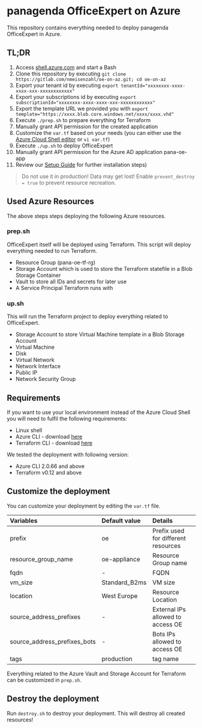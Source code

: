# panagenda OfficeExpert on Azure

This repository contains everything needed to deploy panagenda OfficeExpert in Azure.

## TL;DR

1. Access [shell.azure.com](https://shell.azure.com/) and start a Bash
2. Clone this repository by executing `git clone https://gitlab.com/nmeisenzahl/oe-on-az.git; cd oe-on-az`
3. Export your tenant id by executing `export tenantId="xxxxxxxx-xxxx-xxxx-xxx-xxxxxxxxxxxx"`
4. Export your subscriptions id by executing `export subscriptionId="xxxxxxxx-xxxx-xxxx-xxx-xxxxxxxxxxxx"`
5. Export the template URL we provided you with `export template="https://xxxx.blob.core.windows.net/xxxx/xxxx.vhd"`
6. Execute `./prep.sh` to prepare everything for Terraform
7. Manually grant API permission for the created application
8. Customize the `var.tf` based on your needs (you can either use the [Azure Cloud Shell editor](https://docs.microsoft.com/en-us/azure/cloud-shell/using-cloud-shell-editor) or `vi var.tf`)
9. Execute `./up.sh` to deploy OfficeExpert
11. Manually grant API permission for the Azure AD application pana-oe-app
12. Review our [Setup Guide](https://img.panagenda.com/download/OfficeExpert/OfficeExpert_SetupGuide_EN.pdf) for further installation steps)

> Do not use it in production! Data may get lost! Enable `prevent_destroy = true` to prevent resource recreation.

## Used Azure Resources

The above steps steps deploying the following Azure resources.

### prep.sh

OfficeExpert itself will be deployed using Terraform. This script will deploy everything needed to run Terraform.

- Resource Group (pana-oe-tf-rg)
- Storage Account which is used to store the Terraform statefile in a Blob Storage Container
- Vault to store all IDs and secrets for later use
- A Service Principal Terraform runs with

### up.sh

This will run the Terraform project to deploy everything related to OfficeExpert.

- Storage Account to store Virtual Machine template in a Blob Storage Account
- Virtual Machine
- Disk
- Virtual Network
- Network Interface
- Public IP
- Network Security Group

## Requirements

If you want to use your local environment instead of the Azure Cloud Shell you will need to fulfil the following requirements:
- Linux shell
- Azure CLI - download [here](https://docs.microsoft.com/en-us/cli/azure/install-azure-cli?view=azure-cli-latest)
- Terraform CLI - download [here](https://www.terraform.io/downloads.html)

We tested the deployment with following version:
- Azure CLI 2.0.66 and above
- Terraform  v0.12 and above

## Customize the deployment

You can customize your deployment by editing the `var.tf` file. 

| Variables                    | Default value   | Details                             |
| :--------------------------- | :-------------- | :---------------------------------- | 
| prefix                       | oe              | Prefix used for different resources |
| resource_group_name          | oe-appliance    | Resource Group name                 |
| fqdn                         | -               | FQDN                                |
| vm_size                      | Standard_B2ms   | VM size                             |
| location                     | West Europe     | Resource Location                   |
| source_address_prefixes      | -               | External IPs allowed to access OE   |
| source_address_prefixes_bots | -               | Bots IPs allowed to access OE       |
| tags                         | production      | tag name                            |

Everything related to the Azure Vault and Storage Account for Terraform can be customized in `prep.sh`.

## Destroy the deployment

Run `destroy.sh` to destroy your deployment. This will destroy all created resources!
